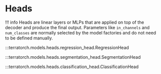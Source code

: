 # Heads

!!! info
    Heads are linear layers or MLPs that are applied on top of the decoder and produce the final output.
    Parameters like `in_channels` and `num_classes` are normally selected by the model factories and do not need to be defined manually. 

:::terratorch.models.heads.regression_head.RegressionHead

:::terratorch.models.heads.segmentation_head.SegmentationHead

:::terratorch.models.heads.classification_head.ClassificationHead
